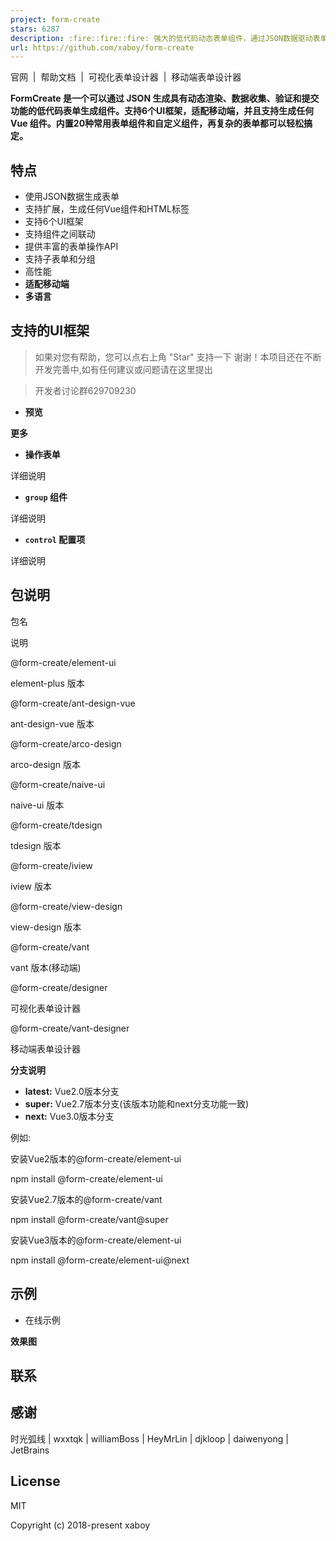 ```yaml
---
project: form-create
stars: 6287
description: :fire::fire::fire: 强大的低代码动态表单组件，通过JSON数据驱动表单渲染，适配移动端，支持可视化设计。提高开发者对表单的开发效率。目前在政务系统、OA系统、ERP系统、电商系统、流程管理等系统中已稳定应用。
url: https://github.com/xaboy/form-create
---
```


官网  |  帮助文档  |  可视化表单设计器  |  移动端表单设计器

**FormCreate 是一个可以通过 JSON 生成具有动态渲染、数据收集、验证和提交功能的低代码表单生成组件。支持6个UI框架，适配移动端，并且支持生成任何 Vue 组件。内置20种常用表单组件和自定义组件，再复杂的表单都可以轻松搞定。**

特点
--

-   使用JSON数据生成表单
-   支持扩展，生成任何Vue组件和HTML标签
-   支持6个UI框架
-   支持组件之间联动
-   提供丰富的表单操作API
-   支持子表单和分组
-   高性能
-   **适配移动端**
-   **多语言**

支持的UI框架
-------

> 如果对您有帮助，您可以点右上角 "Star" 支持一下 谢谢！本项目还在不断开发完善中,如有任何建议或问题请在这里提出

> 开发者讨论群629709230

-   **预览**

**更多**

-   **操作表单**

详细说明

-   **`group` 组件**

详细说明

-   **`control` 配置项**

详细说明

包说明
---

包名

说明

@form-create/element-ui

element-plus 版本

@form-create/ant-design-vue

ant-design-vue 版本

@form-create/arco-design

arco-design 版本

@form-create/naive-ui

naive-ui 版本

@form-create/tdesign

tdesign 版本

@form-create/iview

iview 版本

@form-create/view-design

view-design 版本

@form-create/vant

vant 版本(移动端)

@form-create/designer

可视化表单设计器

@form-create/vant-designer

移动端表单设计器

**分支说明**

-   **latest:** Vue2.0版本分支
-   **super:** Vue2.7版本分支(该版本功能和next分支功能一致)
-   **next:** Vue3.0版本分支

例如:

安装Vue2版本的@form-create/element-ui

npm install @form-create/element-ui

安装Vue2.7版本的@form-create/vant

npm install @form-create/vant@super

安装Vue3版本的@form-create/element-ui

npm install @form-create/element-ui@next

示例
--

-   在线示例

**效果图**

联系
--

感谢
--

时光弧线 | wxxtqk | williamBoss | HeyMrLin | djkloop | daiwenyong | JetBrains

License
-------

MIT

Copyright (c) 2018-present xaboy
